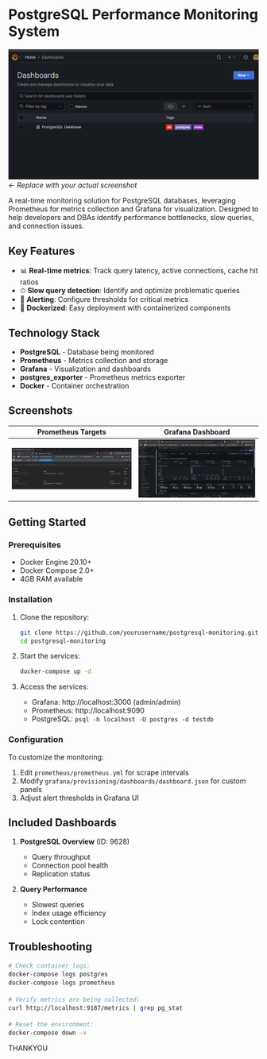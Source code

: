 # PostgreSQL Performance Monitoring System

![Dashboard Screenshot](Screenshots/Grafan-Login.png) *← Replace with your actual screenshot*

A real-time monitoring solution for PostgreSQL databases, leveraging Prometheus for metrics collection and Grafana for visualization. Designed to help developers and DBAs identify performance bottlenecks, slow queries, and connection issues.

## Key Features
- 📊 **Real-time metrics**: Track query latency, active connections, cache hit ratios
- ⏱ **Slow query detection**: Identify and optimize problematic queries
- 🚨 **Alerting**: Configure thresholds for critical metrics
- 🐳 **Dockerized**: Easy deployment with containerized components

## Technology Stack
- **PostgreSQL** - Database being monitored
- **Prometheus** - Metrics collection and storage
- **Grafana** - Visualization and dashboards
- **postgres_exporter** - Prometheus metrics exporter
- **Docker** - Container orchestration

## Screenshots
| Prometheus Targets | Grafana Dashboard |
|--------------------|-------------------|
| ![Prometheus](Screenshots/promethues-Targets.png) | ![Grafana](Screenshots/Grafana-Dashboard.png) |

## Getting Started

### Prerequisites
- Docker Engine 20.10+
- Docker Compose 2.0+
- 4GB RAM available

### Installation
1. Clone the repository:
   ```bash
   git clone https://github.com/yourusername/postgresql-monitoring.git
   cd postgresql-monitoring
   ```

2. Start the services:
   ```bash
   docker-compose up -d
   ```

3. Access the services:
   - Grafana: http://localhost:3000 (admin/admin)
   - Prometheus: http://localhost:9090
   - PostgreSQL: `psql -h localhost -U postgres -d testdb`

### Configuration
To customize the monitoring:
1. Edit `prometheus/prometheus.yml` for scrape intervals
2. Modify `grafana/provisioning/dashboards/dashboard.json` for custom panels
3. Adjust alert thresholds in Grafana UI

## Included Dashboards
1. **PostgreSQL Overview** (ID: 9628)
   - Query throughput
   - Connection pool health
   - Replication status

2. **Query Performance**
   - Slowest queries
   - Index usage efficiency
   - Lock contention

## Troubleshooting
```bash
# Check container logs:
docker-compose logs postgres
docker-compose logs prometheus

# Verify metrics are being collected:
curl http://localhost:9187/metrics | grep pg_stat

# Reset the environment:
docker-compose down -v
```
THANKYOU
